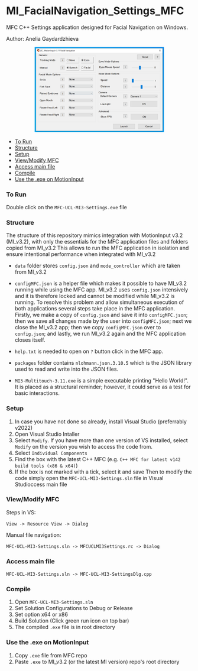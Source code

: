 # MI_FacialNavigation_Settings_MFC
MFC C++ Settings application designed for Facial Navigation on Windows.

Author: Anelia Gaydardzhieva

<p align="center">
  <img alt="MI_PseudoVR_Settings_MFC" width="350" src="./readme-mfc-screenshot.png" />
</p>

- [To Run](#to-run)
- [Structure](#structure)
- [Setup](#setup)
- [View/Modify MFC](#viewmodify-mfc)
- [Access main file](#access-main-file)
- [Compile](#compile)
- [Use the .exe on MotionInput](#use-the-exe-on-motioninput)

### To Run
Double click on the `MFC-UCL-MI3-Settings.exe` file


### Structure
The structure of this repository mimics integration with MotionInput v3.2 (MI_v3.2),
with only the essentials for the MFC application files and folders copied from MI_v3.2
This allows to run the MFC application in isolation and ensure intentional performance when integrated with MI_v3.2 

- `data` folder stores `config.json` and `mode_controller` which are taken from MI_v3.2 
- `configMFC.json` is a helper file which makes it possible to have MI_v3.2 running while using the MFC app. MI_v3.2 uses `config.json` intensively and it is therefore locked and cannot be modified while MI_v3.2 is running. To resolve this problem and allow simultaneous execution of both applications several steps take place in the MFC application. Firstly, we make a copy of `config.json` and save it into `configMFC.json`; then we save all changes made by the user into `configMFC.json`; next we close the MI_v3.2 app; then we copy `configMFC.json` over to `config.json`; and lastly, we run MI_v3.2 again and the MFC application closes itself. 

- `help.txt` is needed to open on `?` button click in the MFC app.

- `packages` folder contains `nlohmann.json.3.10.5` which is the JSON library used to read and write into the JSON files. 

- `MI3-Multitouch-3.11.exe` is a simple executable printing "Hello World!". It is placed as a structural reminder; however, it could serve as a test for basic interactions.


### Setup
1. In case you have not done so already, install Visual Studio (preferrably v2022)
2. Open Visual Studio Intaller 
3. Select `Modify`. If you have more than one version of VS installed, select `Modify` on the version you wish to access the code from. 
4. Select `Individual Components`
5. Find the box with the latest C++ MFC (e.g. `C++ MFC for latest v142 build tools (x86 & x64)`)
6. If the box is not marked with a tick, select it and save
Then to modify the code simply open the `MFC-UCL-MI3-Settings.sln` file in Visual Studioccess main file


### View/Modify MFC
Steps in VS:
```
View -> Resource View -> Dialog
```

Manual file navigation:
```
MFC-UCL-MI3-Settings.sln -> MFCUCLMI3Settings.rc -> Dialog
```


### Access main file
```
MFC-UCL-MI3-Settings.sln -> MFC-UCL-MI3-SettingsDlg.cpp
```


### Compile
1. Open `MFC-UCL-MI3-Settings.sln` 
2. Set Solution Configurations to Debug or Release
3. Set option x64 or x86 
4. Build Solution (Click green run icon on top bar)
4. The compiled `.exe` file is in root directory


### Use the .exe on MotionInput
1. Copy `.exe` file from MFC repo
2. Paste `.exe` to MI_v3.2 (or the latest MI version) repo's root directory
